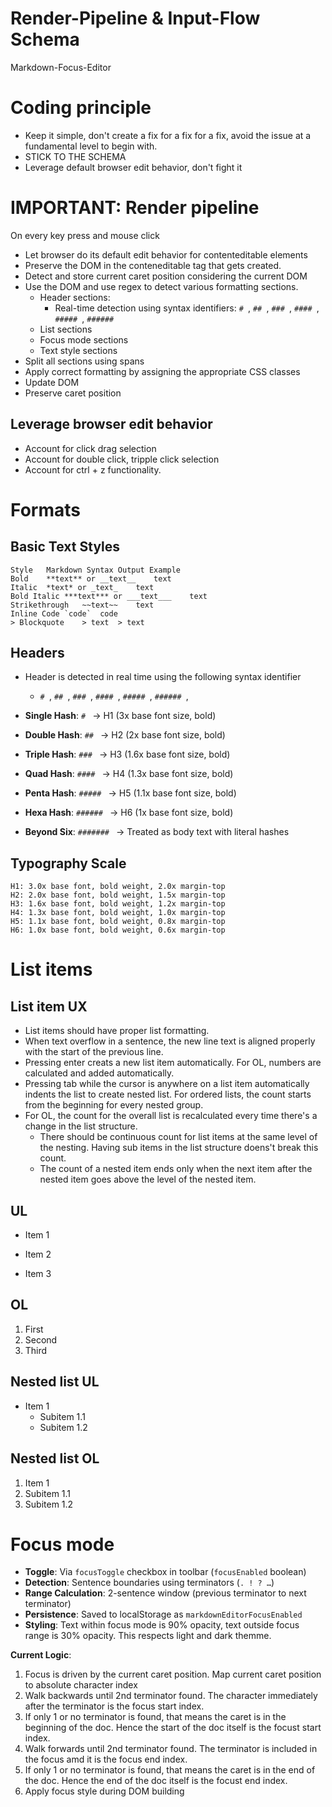 # Render-Pipeline & Input-Flow Schema
Markdown-Focus-Editor


# Coding principle
- Keep it simple, don't create a fix for a fix for a fix, avoid the issue at a fundamental level to begin with.
- STICK TO THE SCHEMA
- Leverage default browser edit behavior, don't fight it 


# IMPORTANT: Render pipeline
On every key press and mouse click
- Let browser do its default edit behavior for contenteditable elements
- Preserve the DOM in the conteneditable tag that gets created.
- Detect and store current caret position considering the current DOM
- Use the DOM and use regex to detect various formatting sections.
  - Header sections:
    - Real-time detection using syntax identifiers: `# `, `## `, `### `, `#### `, `##### `, `###### `
  - List sections
  - Focus mode sections
  - Text style sections
- Split all sections using spans
- Apply correct formatting by assigning the appropriate CSS classes
- Update DOM
- Preserve caret position

## Leverage browser edit behavior
- Account for click drag selection
- Account for double click, tripple click selection
- Account for ctrl + z functionality.

# Formats
## Basic Text Styles
```
Style	Markdown Syntax	Output Example
Bold	**text** or __text__	text
Italic	*text* or _text_	text
Bold Italic	***text*** or ___text___	text
Strikethrough	~~text~~	text
Inline Code	`code`	code
> Blockquote	> text	> text
```

## Headers

- Header is detected in real time using the following syntax identifier
  - `# `, `## `, `### `, `#### `, `##### `, `###### `,

- **Single Hash**: `# ` → H1 (3x base font size, bold)
- **Double Hash**: `## ` → H2 (2x base font size, bold)  
- **Triple Hash**: `### ` → H3 (1.6x base font size, bold)
- **Quad Hash**: `#### ` → H4 (1.3x base font size, bold)
- **Penta Hash**: `##### ` → H5 (1.1x base font size, bold)
- **Hexa Hash**: `###### ` → H6 (1x base font size, bold)
- **Beyond Six**: `####### ` → Treated as body text with literal hashes

## Typography Scale
```
H1: 3.0x base font, bold weight, 2.0x margin-top
H2: 2.0x base font, bold weight, 1.5x margin-top  
H3: 1.6x base font, bold weight, 1.2x margin-top
H4: 1.3x base font, bold weight, 1.0x margin-top
H5: 1.1x base font, bold weight, 0.8x margin-top
H6: 1.0x base font, bold weight, 0.6x margin-top
```


# List items

## List item UX
- List items should have proper list formatting.
- When text overflow in a sentence, the new line text is aligned properly with the start of the previous line.
- Pressing enter creats a new list item automatically. For OL, numbers are calculated and added automatically.
- Pressing tab while the cursor is anywhere on a list item automatically indents the list to create nested list. For ordered lists, the count starts from the beginning for every nested group.
- For OL, the count for the overall list is recalculated every time there's a change in the list structure.
  - There should be continuous count for list items at the same level of the nesting. Having sub items in the list structure doens't break this count.
  - The count of a nested item ends only when the next item after the nested item goes above the level of the nested item.

## UL
- Item 1
* Item 2
+ Item 3


## OL
1. First
2. Second
3. Third

## Nested list UL
- Item 1
  - Subitem 1.1
  - Subitem 1.2

## Nested list OL
1. Item 1
  1. Subitem 1.1
  2. Subitem 1.2


# Focus mode

- **Toggle**: Via `focusToggle` checkbox in toolbar (`focusEnabled` boolean)
- **Detection**: Sentence boundaries using terminators (`. ! ? …`)
- **Range Calculation**: 2-sentence window (previous terminator to next terminator)
- **Persistence**: Saved to localStorage as `markdownEditorFocusEnabled`
- **Styling**: Text within focus mode is 90% opacity, text outside focus range is 30% opacity. This respects light and dark themme.

**Current Logic**:
1. Focus is driven by the current caret position. Map current caret position to absolute character index
2. Walk backwards until 2nd terminator found. The character immediately after the terminator is the focus start index.
  1. If only 1 or no terminator is found, that means the caret is in the beginning of the doc. Hence the start of the doc itself is the focust start index.
3. Walk forwards until 2nd terminator found. The terminator is included in the focus amd it is the focus end index.
  1. If only 1 or no terminator is found, that means the caret is in the end of the doc. Hence the end of the doc itself is the focust end index.
4. Apply focus style during DOM building


